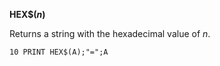 **HEX$(*n*)**

Returns a string with the hexadecimal value of *n*.

```ecb2
10 PRINT HEX$(A);"=";A
```
